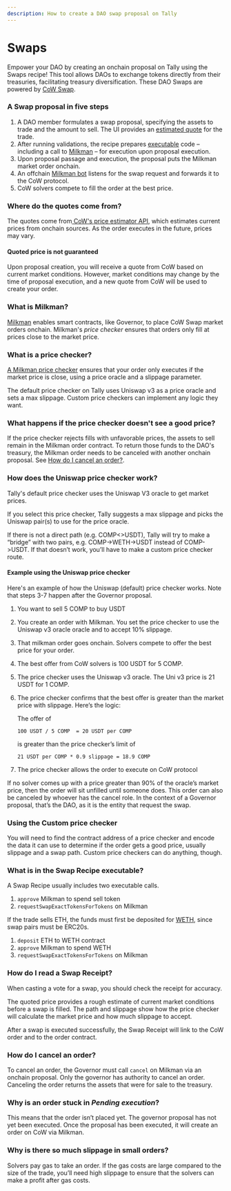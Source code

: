 ```yaml
---
description: How to create a DAO swap proposal on Tally
---
```


# Swaps

Empower your DAO by creating an onchain proposal on Tally using the Swaps recipe! This tool allows DAOs to exchange tokens directly from their treasuries, facilitating treasury diversification. These DAO Swaps are powered by [CoW Swap](https://cow.fi).

### A Swap proposal in five steps

1. A DAO member formulates a swap proposal, specifying the assets to trade and the amount to sell. The UI provides an [estimated quote](swaps.md#where-do-the-quotes-come-from) for the trade.
2. After running validations, the recipe prepares [executable](swaps.md#what-is-in-the-swap-recipe-executable) code – including a call to [Milkman](swaps.md#what-is-milkman) – for execution upon proposal execution.
3. Upon proposal passage and execution, the proposal puts the Milkman market order onchain.
4. An offchain [Milkman bot](https://github.com/charlesndalton/milkman-bot) listens for the swap request and forwards it to the CoW protocol.
5. CoW solvers compete to fill the order at the best price.

### Where do the quotes come from?

The quotes come from[ CoW's price estimator API](https://docs.cow.fi/off-chain-services/api/price-estimation), which estimates current prices from onchain sources. As the order executes in the future, prices may vary.

#### Quoted price is not guaranteed

Upon proposal creation, you will receive a quote from CoW based on current market conditions. However, market conditions may change by the time of proposal execution, and a new quote from CoW will be used to create your order.

### What is Milkman?

[Milkman](https://github.com/charlesndalton/milkman) enables smart contracts, like Governor, to place CoW Swap market orders onchain. Milkman's _price checker_ ensures that orders only fill at prices close to the market price.

### What is a price checker?

[A Milkman price checker](https://github.com/charlesndalton/milkman#price-checkers) ensures that your order only executes if the market price is close, using a price oracle and a slippage parameter.&#x20;

The default price checker on Tally uses Uniswap v3 as a price oracle and sets a max slippage. Custom price checkers can implement any logic they want.

### What happens if the price checker doesn't see a good price?

If the price checker rejects fills with unfavorable prices, the assets to sell remain in the Milkman order contract. To return those funds to the DAO's treasury, the Milkman order needs to be canceled with another onchain proposal. See [How do I cancel an order?](swaps.md#how-do-i-cancel-an-order).

### How does the Uniswap price checker work?

Tally's default price checker uses the Uniswap V3 oracle to get market prices.

If you select this price checker, Tally suggests a max slippage and picks the Uniswap pair(s) to use for the price oracle.&#x20;

If there is not a direct path (e.g. COMP<>USDT), Tally will try to make a “bridge” with two pairs, e.g. COMP->WETH->USDT instead of COMP->USDT. If that doesn’t work, you’ll have to make a custom price checker route.

#### Example using the Uniswap price checker

Here's an example of how the Uniswap (default) price checker works. Note that steps 3-7 happen after the Governor proposal.

1. You want to sell 5 COMP to buy USDT
2. You create an order with Milkman. You set the price checker to use the Uniswap v3 oracle oracle and to accept 10% slippage.&#x20;
3. That milkman order goes onchain. Solvers compete to offer the best price for your order.
4. The best offer from CoW solvers is 100 USDT for 5 COMP.
5. The price checker uses the Uniswap v3 oracle. The Uni v3 price is 21 USDT for 1 COMP.
6.  The price checker confirms that the best offer is greater than the market price with slippage. Here’s the logic:

    The offer of&#x20;

    `100 USDT / 5 COMP  = 20 USDT per COMP`

    is greater than the price checker’s limit of

    `21 USDT per COMP * 0.9 slippage = 18.9 COMP`&#x20;
7. The price checker allows the order to execute on CoW protocol

If no solver comes up with a price greater than 90% of the oracle’s market price, then the order will sit unfilled until someone does. This order can also be canceled by whoever has the cancel role. In the context of a Governor proposal, that’s the DAO, as it is the entity that request the swap.

### Using the Custom price checker

You will need to find the contract address of a price checker and encode the data it can use to determine if the order gets a good price, usually slippage and a swap path. Custom price checkers can do anything, though.

### What is in the Swap Recipe executable?

A Swap Recipe usually includes two executable calls.

1. `approve` Milkman to spend sell token
2. `requestSwapExactTokensForTokens` on Milkman

If the trade sells ETH, the funds must first be deposited for [WETH](https://coinmarketcap.com/alexandria/article/what-is-wrapped-ethereum-weth), since swap pairs must be ERC20s.

1. `deposit` ETH to WETH contract
2. `approve` Milkman to spend WETH
3. `requestSwapExactTokensForTokens` on Milkman

### How do I read a Swap Receipt?

When casting a vote for a swap, you should check the receipt for accuracy.

The quoted price provides a rough estimate of current market conditions before a swap is filled. The path and slippage show how the price checker will calculate the market price and how much slippage to accept.

After a swap is executed successfully, the Swap Receipt will link to the CoW order and to the order contract.

### How do I cancel an order?

To cancel an order, the Governor must call `cancel` on Milkman via an onchain proposal. Only the governor has authority to cancel an order. Canceling the order returns the assets that were for sale to the treasury.

### Why is an order stuck in _Pending execution_?

This means that the order isn’t placed yet. The governor proposal has not yet been executed. Once the proposal has been executed, it will create an order on CoW via Milkman.

### Why is there so much slippage in small orders?

Solvers pay gas to take an order. If the gas costs are large compared to the size of the trade, you’ll need high slippage to ensure that the solvers can make a profit after gas costs.
